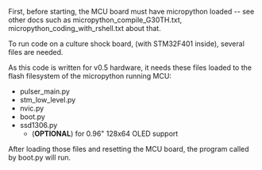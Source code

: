 First, before starting, the MCU board must have micropython loaded -- see other docs 
such as micropython_compile_G30TH.txt, micropython_coding_with_rshell.txt about that.

To run code on a culture shock board, (with STM32F401 inside), several files are needed.

As this code is written for v0.5 hardware, it needs these files loaded to the flash filesystem of the 
micropython running MCU:

* pulser_main.py
* stm_low_level.py
* nvic.py
* boot.py
* ssd1306.py
  * (__OPTIONAL__) for 0.96" 128x64 OLED support

After loading those files and resetting the MCU board, the program called by boot.py will run.

